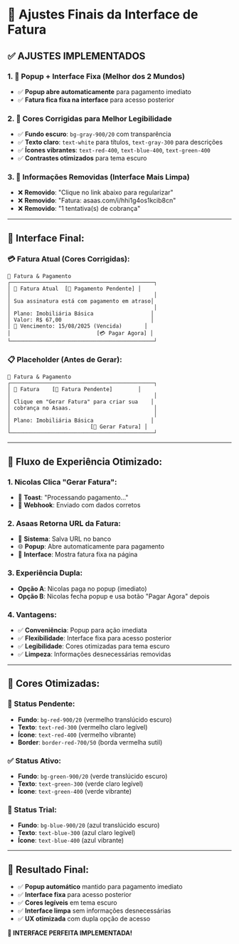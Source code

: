 # 🎨 Ajustes Finais da Interface de Fatura

## ✅ **AJUSTES IMPLEMENTADOS**

### **1. 🔄 Popup + Interface Fixa (Melhor dos 2 Mundos)**
- ✅ **Popup abre automaticamente** para pagamento imediato
- ✅ **Fatura fica fixa na interface** para acesso posterior

### **2. 🎨 Cores Corrigidas para Melhor Legibilidade**
- ✅ **Fundo escuro**: `bg-gray-900/20` com transparência
- ✅ **Texto claro**: `text-white` para títulos, `text-gray-300` para descrições
- ✅ **Ícones vibrantes**: `text-red-400`, `text-blue-400`, `text-green-400`
- ✅ **Contrastes otimizados** para tema escuro

### **3. 🧹 Informações Removidas (Interface Mais Limpa)**
- ❌ **Removido**: "Clique no link abaixo para regularizar"
- ❌ **Removido**: "Fatura: asaas.com/i/hhi1g4os1kcib8cn"
- ❌ **Removido**: "1 tentativa(s) de cobrança"

---

## 🧾 **Interface Final:**

### **💳 Fatura Atual (Cores Corrigidas):**
```
🧾 Fatura & Pagamento
┌─────────────────────────────────────────────┐
│ 🧾 Fatura Atual  [🚨 Pagamento Pendente] │
│                                             │
│ Sua assinatura está com pagamento em atraso│
│                                             │
│ Plano: Imobiliária Básica                  │
│ Valor: R$ 67,00                            │
│ 📅 Vencimento: 15/08/2025 (Vencida)       │
│                           [💳 Pagar Agora] │
└─────────────────────────────────────────────┘
```

### **📋 Placeholder (Antes de Gerar):**
```
🧾 Fatura & Pagamento
┌─────────────────────────────────────────────┐
│ 📄 Fatura    [🚨 Fatura Pendente]        │
│                                             │
│ Clique em "Gerar Fatura" para criar sua    │
│ cobrança no Asaas.                          │
│                                             │
│ Plano: Imobiliária Básica                  │
│                         [🚨 Gerar Fatura] │
└─────────────────────────────────────────────┘
```

---

## 🔄 **Fluxo de Experiência Otimizado:**

### **1. Nicolas Clica "Gerar Fatura":**
- 🔄 **Toast**: "Processando pagamento..."
- 📡 **Webhook**: Enviado com dados corretos

### **2. Asaas Retorna URL da Fatura:**
- 💾 **Sistema**: Salva URL no banco
- 🌐 **Popup**: Abre automaticamente para pagamento
- 🧾 **Interface**: Mostra fatura fixa na página

### **3. Experiência Dupla:**
- **Opção A**: Nicolas paga no popup (imediato)
- **Opção B**: Nicolas fecha popup e usa botão "Pagar Agora" depois

### **4. Vantagens:**
- ✅ **Conveniência**: Popup para ação imediata
- ✅ **Flexibilidade**: Interface fixa para acesso posterior
- ✅ **Legibilidade**: Cores otimizadas para tema escuro
- ✅ **Limpeza**: Informações desnecessárias removidas

---

## 🎯 **Cores Otimizadas:**

### **🚨 Status Pendente:**
- **Fundo**: `bg-red-900/20` (vermelho translúcido escuro)
- **Texto**: `text-red-300` (vermelho claro legível)
- **Ícone**: `text-red-400` (vermelho vibrante)
- **Border**: `border-red-700/50` (borda vermelha sutil)

### **✅ Status Ativo:**
- **Fundo**: `bg-green-900/20` (verde translúcido escuro)
- **Texto**: `text-green-300` (verde claro legível)
- **Ícone**: `text-green-400` (verde vibrante)

### **🔵 Status Trial:**
- **Fundo**: `bg-blue-900/20` (azul translúcido escuro)
- **Texto**: `text-blue-300` (azul claro legível)
- **Ícone**: `text-blue-400` (azul vibrante)

---

## 🚀 **Resultado Final:**

- ✅ **Popup automático** mantido para pagamento imediato
- ✅ **Interface fixa** para acesso posterior
- ✅ **Cores legíveis** em tema escuro
- ✅ **Interface limpa** sem informações desnecessárias
- ✅ **UX otimizada** com dupla opção de acesso

**🎉 INTERFACE PERFEITA IMPLEMENTADA!**
